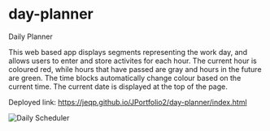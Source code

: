 # day-planner
Daily Planner

This web based app displays segments representing the work day, and allows users to enter and store activites for each hour. The current hour is coloured red, while hours that have passed are gray and hours in the future are green. The time blocks automatically change colour based on the current time. 
The current date is displayed at the top of the page. 

Deployed link:
https://jeqp.github.io/JPortfolio2/day-planner/index.html

![Daily Scheduler](https://github.com/JEQP/JPortfolio2/blob/master/SchedulerColour.jpg)
